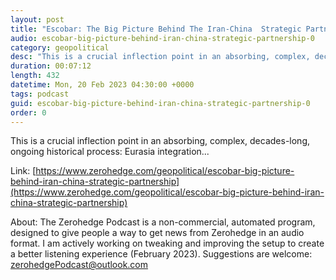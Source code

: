 ```yaml
---
layout: post
title: "Escobar: The Big Picture Behind The Iran-China  Strategic Partnership"
audio: escobar-big-picture-behind-iran-china-strategic-partnership-0
category: geopolitical
desc: "This is a crucial inflection point in an absorbing, complex, decades-long, ongoing historical process: Eurasia integration..."
duration: 00:07:12
length: 432
datetime: Mon, 20 Feb 2023 04:30:00 +0000
tags: podcast
guid: escobar-big-picture-behind-iran-china-strategic-partnership-0
order: 0
---
```

This is a crucial inflection point in an absorbing, complex, decades-long, ongoing historical process: Eurasia integration...

Link: [https://www.zerohedge.com/geopolitical/escobar-big-picture-behind-iran-china-strategic-partnership](https://www.zerohedge.com/geopolitical/escobar-big-picture-behind-iran-china-strategic-partnership)

About: The Zerohedge Podcast is a non-commercial, automated program, designed to give people a way to get news from Zerohedge in an audio format.  I am actively working on tweaking and improving the setup to create a better listening experience (February 2023).  Suggestions are welcome: [zerohedgePodcast@outlook.com](mailto:zerohedgePodcast@outlook.com)